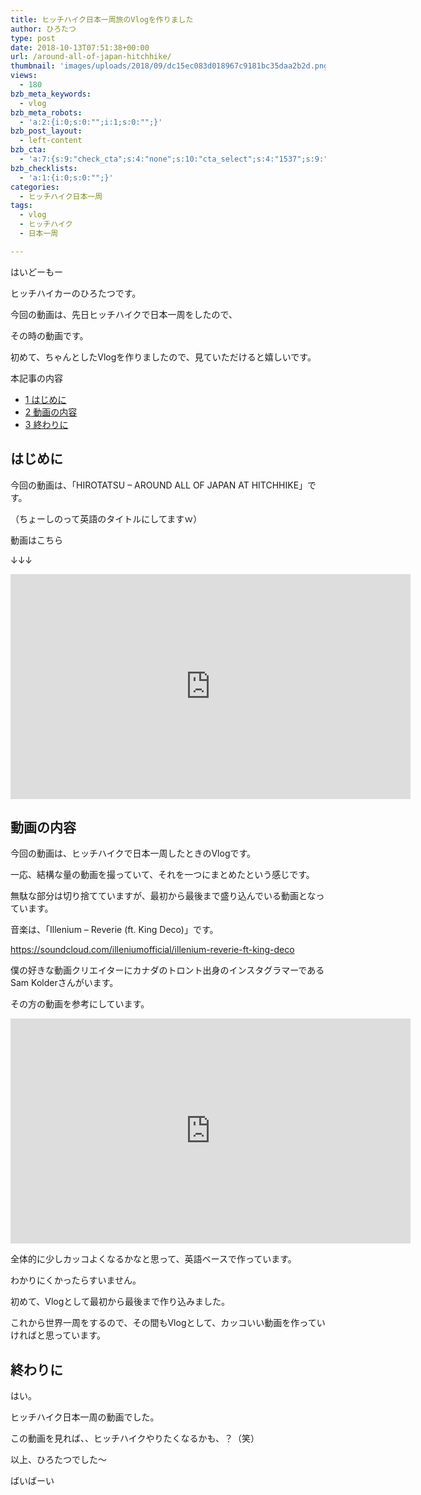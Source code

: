 ```yaml
---
title: ヒッチハイク日本一周旅のVlogを作りました
author: ひろたつ
type: post
date: 2018-10-13T07:51:38+00:00
url: /around-all-of-japan-hitchhike/
thumbnail: 'images/uploads/2018/09/dc15ec083d018967c9181bc35daa2b2d.png?fit=304%2C171&ssl=1'
views:
  - 180
bzb_meta_keywords:
  - vlog
bzb_meta_robots:
  - 'a:2:{i:0;s:0:"";i:1;s:0:"";}'
bzb_post_layout:
  - left-content
bzb_cta:
  - 'a:7:{s:9:"check_cta";s:4:"none";s:10:"cta_select";s:4:"1537";s:9:"org_title";s:0:"";s:9:"org_image";s:0:"";s:11:"org_content";s:0:"";s:15:"org_button_text";s:0:"";s:14:"org_button_url";s:0:"";}'
bzb_checklists:
  - 'a:1:{i:0;s:0:"";}'
categories:
  - ヒッチハイク日本一周
tags:
  - vlog
  - ヒッチハイク
  - 日本一周

---
```

はいどーもー
  
ヒッチハイカーのひろたつです。

今回の動画は、先日ヒッチハイクで日本一周をしたので、
  
その時の動画です。

初めて、ちゃんとしたVlogを作りましたので、見ていただけると嬉しいです。

<!--more-->

<div id="toc_container" class="toc_transparent no_bullets">
  <p class="toc_title">
    本記事の内容
  </p>
  
  <ul class="toc_list">
    <li>
      <a href="#i"><span class="toc_number toc_depth_1">1</span> はじめに</a>
    </li>
    <li>
      <a href="#i-2"><span class="toc_number toc_depth_1">2</span> 動画の内容</a>
    </li>
    <li>
      <a href="#i-3"><span class="toc_number toc_depth_1">3</span> 終わりに</a>
    </li>
  </ul>
</div>

## <span id="i">はじめに</span>

今回の動画は、「HIROTATSU &#8211; AROUND ALL OF JAPAN AT HITCHHIKE」です。
  
（ちょーしのって英語のタイトルにしてますｗ）

動画はこちら
  
↓↓↓
  
<span class="embed-youtube" style="text-align:center; display: block;"><iframe class='youtube-player' type='text/html' width='640' height='360' src='https://www.youtube.com/embed/uQDZEoE0qig?version=3&#038;rel=1&#038;fs=1&#038;autohide=2&#038;showsearch=0&#038;showinfo=1&#038;iv_load_policy=1&#038;wmode=transparent' allowfullscreen='true' style='border:0;'></iframe></span>

## <span id="i-2">動画の内容</span>

今回の動画は、ヒッチハイクで日本一周したときのVlogです。

一応、結構な量の動画を撮っていて、それを一つにまとめたという感じです。
  
無駄な部分は切り捨てていますが、最初から最後まで盛り込んでいる動画となっています。

音楽は、「Illenium &#8211; Reverie (ft. King Deco)」です。
  
<a href="https://soundcloud.com/illeniumofficial/illenium-reverie-ft-king-deco" rel="noopener" target="_blank">https://soundcloud.com/illeniumofficial/illenium-reverie-ft-king-deco</a>

僕の好きな動画クリエイターにカナダのトロント出身のインスタグラマーであるSam Kolderさんがいます。
  
その方の動画を参考にしています。

<span class="embed-youtube" style="text-align:center; display: block;"><iframe class='youtube-player' type='text/html' width='640' height='360' src='https://www.youtube.com/embed/QJbpJQscn9E?version=3&#038;rel=1&#038;fs=1&#038;autohide=2&#038;showsearch=0&#038;showinfo=1&#038;iv_load_policy=1&#038;wmode=transparent' allowfullscreen='true' style='border:0;'></iframe></span>

全体的に少しカッコよくなるかなと思って、英語ベースで作っています。
  
わかりにくかったらすいません。

初めて、Vlogとして最初から最後まで作り込みました。
  
これから世界一周をするので、その間もVlogとして、カッコいい動画を作っていければと思っています。

## <span id="i-3">終わりに</span>

はい。
  
ヒッチハイク日本一周の動画でした。
  
この動画を見れば、、ヒッチハイクやりたくなるかも、？（笑）

以上、ひろたつでした〜
  
ばいばーい

<div style="font-size: 0px; height: 0px; line-height: 0px; margin: 0; padding: 0; clear: both;">
</div>
